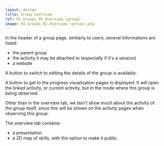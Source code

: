 ```yaml
---
layout: design
title: Group overview
ref: 01.Groups_01.Overview (group)
image: 01.Groups_01.Overview (group).png
---
```


In the header of a group page, similarly to users, several informations are listed:
- the parent group
- the activity it may be attached to (especially if it's a session)
- a website

A button to switch to editing the details of the group is available.

A button to get to the progress visualization pages is displayed. It will open the linked activity, or current activity, but in the mode where this group is being observed.

Other than in the overview tab, we don't show much about the activity of the group itself, since this will be shown on the activity pages when observing this group.

The overview tab contains:
- a presentation
- a 2D map of skills, with the option to make it public.
